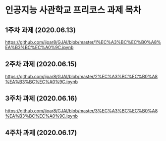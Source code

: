 # 인공지능 사관학교 프리코스 과제 목차

## 1주차 과제 (2020.06.13)
https://github.com/jjoar8/GJAI/blob/master/1%EC%A3%BC%EC%B0%A8%EA%B3%BC%EC%A0%9C.ipynb

## 2주차 과제 (2020.06.15)
https://github.com/jjoar8/GJAI/blob/master/2%EC%A3%BC%EC%B0%A8%EA%B3%BC%EC%A0%9C.ipynb

## 3주차 과제 (2020.06.16)
https://github.com/jjoar8/GJAI/blob/master/3%EC%A3%BC%EC%B0%A8%EA%B3%BC%EC%A0%9C.ipynb

## 4주차 과제 (2020.06.17)
